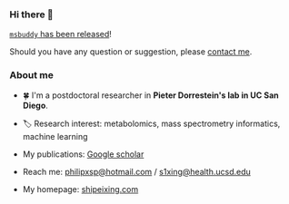 ### Hi there 👋

[`msbuddy` has been released](https://github.com/Philipbear/msbuddy)!

Should you have any question or suggestion, please [contact me](mailto:s1xing@health.ucsd.edu).



### About me
- :four_leaf_clover:  I'm a postdoctoral researcher in **Pieter Dorrestein's lab in UC San Diego**.

- :label:  Research interest: metabolomics, mass spectrometry informatics, machine learning

- My publications: [Google scholar](https://scholar.google.ca/citations?user=en0zumcAAAAJ&hl=en)

- Reach me: philipxsp@hotmail.com  /  s1xing@health.ucsd.edu

- My homepage: [shipeixing.com](https://shipeixing.com)
<!--


:cn:
- 🔭 I’m currently working on ...
- 🌱 I’m currently learning ...
- 👯 I’m looking to collaborate on ...
- 🤔 I’m looking for help with ...
- 💬 Ask me about ...
- 📫 How to reach me: ...
- 😄 Pronouns: ...
- ⚡ Fun fact: ...
-->
